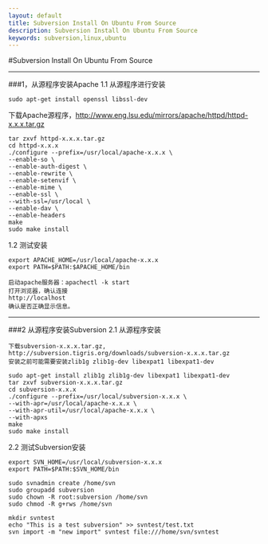 ```yaml
---
layout: default
title: Subversion Install On Ubuntu From Source
description: Subversion Install On Ubuntu From Source
keywords: subversion,linux,ubuntu
---
```


#Subversion Install On Ubuntu From Source

___
###1，从源程序安装Apache
1.1 从源程序进行安装

    sudo apt-get install openssl libssl-dev
下载Apache源程序，http://www.eng.lsu.edu/mirrors/apache/httpd/httpd-x.x.x.tar.gz

    tar zxvf httpd-x.x.x.tar.gz
    cd httpd-x.x.x
    ./configure --prefix=/usr/local/apache-x.x.x \
    --enable-so \
    --enable-auth-digest \
    --enable-rewrite \
    --enable-setenvif \
    --enable-mime \
    --enable-ssl \
    --with-ssl=/usr/local \
    --enable-dav \
    --enable-headers
    make
    sudo make install

1.2 测试安装

    export APACHE_HOME=/usr/local/apache-x.x.x
    export PATH=$PATH:$APACHE_HOME/bin

    启动apache服务器：apachectl -k start
    打开浏览器，确认连接
    http://localhost
    确认是否正确显示信息。

___
###2 从源程序安装Subversion
2.1 从源程序安装

    下载subversion-x.x.x.tar.gz, http://subversion.tigris.org/downloads/subversion-x.x.x.tar.gz
    安装之前可能需要安装zlib1g zlib1g-dev libexpat1 libexpat1-dev

    sudo apt-get install zlib1g zlib1g-dev libexpat1 libexpat1-dev
    tar zxvf subversion-x.x.x.tar.gz
    cd subversion-x.x.x
    ./configure --prefix=/usr/local/subversion-x.x.x \
    --with-apr=/usr/local/apache-x.x.x \
    --with-apr-util=/usr/local/apache-x.x.x \
    --with-apxs
    make
    sudo make install

2.2 测试Subversion安装

    export SVN_HOME=/usr/local/subversion-x.x.x
    export PATH=$PATH:$SVN_HOME/bin
    
    sudo svnadmin create /home/svn
    sudo groupadd subversion
    sudo chown -R root:subversion /home/svn
    sudo chmod -R g+rws /home/svn
    
    mkdir svntest
    echo "This is a test subversion" >> svntest/test.txt
    svn import -m "new import" svntest file:///home/svn/svntest

